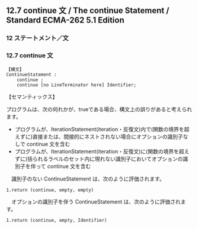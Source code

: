 12.7 continue 文 / The continue Statement / Standard ECMA-262 5.1 Edition
-------------------------------------------------------------------------

### 12 ステートメント／文

### 12.7 continue 文

    【構文】
    ContinueStatement :
        continue ;
        continue [no LineTerminator here] Identifier;

【セマンティックス】

プログラムは、次の何れかが、trueである場合、構文上の誤りがあると考えられます。

-   プログラムが、IterationStatement(iteration・反復文)内で(関数の境界を超えずに)直接または、間接的にネストされない場合にオプションの識別子なしで continue 文を含む
-   プログラムが、IterationStatement(iteration・反復文)に(関数の境界を超えずに)括られるラベルのセット内に現れない識別子においてオプションの識別子を伴って continue 文を含む

　識別子のない ContinueStatement は、次のように評価されます。

    1.return (continue, empty, empty)

　オプションの識別子を伴う ContinueStatement は、次のように評価されます。

    1.return (continue, empty, Identifier)


